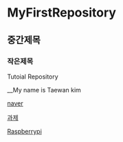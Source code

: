 # MyFirstRepository

## 중간제목

### 작은제목

Tutoial Repository

__My name is Taewan kim

[naver](https://www.naver.com/)

[과제](../README.md)

[Raspberrypi](../rpi.md)
